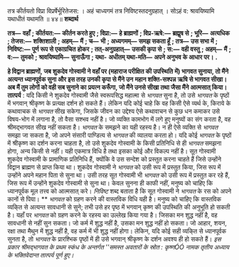  

तत्र कीर्तयतो विप्रा विप्रर्षेर्भूरितेजस: । अहं चाध्यगमं तत्र निविष्टस्तदनुग्रहात् । सोऽहं व: श्रावयिष्यामि यथाधीतं यथामति ॥ ४४॥ **शब्दार्थ** 

**तत्र—** **वहाँ** **; कीर्तयत:—** **कीर्तन करते हुए** **; विप्रा:—** **हे ब्राह्मणों** **; विप्र-ऋषे:—** **ब्रह्मॢष से** **; भूरि—** **अत्यधिक** **; तेजस:—** **शक्तिशाली** **; अहम्—** **मैं** **; च—** **भी** **; अध्यगमम्—** **समझ सकता हूँ** **; तत्र—** **उस सभा में** **; निविष्ट:—** **पूर्ण रूप से एकाग्रचित** **होकर** **; तत्-अनुग्रहात्—** **उसकी कृपा से** **; स:—** **वही वस्तु** **; अहम्—** **मैं** **; व:—** **तुमको** **; श्रावयिष्यामि—** **सुनाऊँगा** **; यथा-** **अधीतम् यथा-मति—** **अपने अनुभव के आधार पर।** **.** 

**हे विद्वान ब्राह्मणों, जब शुकदेव गोस्वामी ने वहाँ पर (महाराज परीक्षित की उपस्थिति** **में) भागवत सुनाया, तो मैंने अत्यन्त ध्यानपूर्वक सुना और इस तरह उनकी कृपा से मैंने उन** **महान शक्ति-सश्पन्न ऋषि से भागवत सीखा। अब मैं तुम लोगों को वही सब सुनाने का** **प्रयत्न करूँगा, जो मैंने उनसे सीखा तथा जैसा मैंने आत्मसात् किया।** **तात्पर्य** : यदि किसी ने शुकदेव गोस्वामी जैसे स्वरूपसिद्ध महात्मा से *भागवत* सुना है, तो उसे *भागवत* के पृष्ठों में भगवान् श्रीकृष्ण के प्रत्यक्ष दर्शन हो सकते हैं। लेकिन यदि कोई चाहे कि वह किसी ऐसे व्यर्थ के, किराये के कथावाचक से *भागवत* सीख सकेगा, जिसके जीवन का उद्देश्य ऐसे कथावाचन से कुछ धन कमाकर उसे विषय-भोग में लगाना है, तो वैसा सश्भव नहीं है। जो व्यक्ति कामभोग में लगे हुए मनुष्यों का संग करता है, वह श्रीमद्भागवत सीख नहीं सकता है। *भागवत* के समझने का यही रहस्य है। न ही ऐसे व्यक्ति से *भागवत* समझा जा सकता है, जो अपने संसारी पाण्डित्य से *भागवत* की व्यालया करता हो। यदि कोई *भागवत* के पृष्ठों में श्रीकृष्ण का दर्शन करना चाहता है, तो उसे शुकदेव गोस्वामी के किसी प्रतिनिधि से ही *भागवत* समझना होगा, अन्य किसी से नहीं। यही एकमात्र विधि है तथा इसका कोई और विकल्प नहीं है। सूत गोस्वामी शुकदेव गोस्वामी के प्रामाणिक प्रतिनिधि हैं, क्योंकि वे उस सन्देश को प्रस्तुत करना चाहते हैं जिसे उन्होंने विद्वान ब्राह्मण से प्राप्त किया था। शुकदेव गोस्वामी ने *भागवत* को उसी रूप में प्रस्तुत किया, जिस रूप में उन्होंने अपने महान पिता से सुना था। उसी तरह सूत गोस्वामी भी *भागवत* को उसी रूप में प्रस्तुत कर रहे हैं, जिस रूप में उन्होंने शुकदेव गोस्वामी से सुना था। केवल सुनना ही काफी नहीं, मनुष्य को चाहिए कि ध्यानपूर्वक मूल तत्त्व को आत्मसात् करे। *निविष्ट* शब्द बताता है कि सूत गोस्वामी ने *भागवत* के रस को अपने कानों से पिया। ** *भागवत* को ग्रहण करने की वास्तविक विधि यही है। मनुष्य को चाहिए कि वास्तविक व्यकि्त से अत्यन्त सावधानी से सुने; तभी उसे हर पृष्ठ में भगवान् कृष्ण की उपस्थिति की अनुभूति हो सकती है। यहाँ पर *भागवत* को ग्रहण करने के रहस्य का उल्लेख किया गया है। जिसका मन शुद्ध नहीं है, वह सावधानी से नहीं सुन सकता। जो कर्म में शुद्ध नहीं है, उसका मन शुद्ध नहीं हो सकता। जो आहार, शयन, रक्षा तथा मैथुन में शुद्ध नहीं है, वह कर्म में भी शुद्ध नहीं होगा। लेकिन, यदि कोई सही व्यकि्त से ध्यानपूर्वक सुनता है, तो *भागवत* के प्रारश्भिक पृष्ठों में ही उसे भगवान् श्रीकृष्ण के दर्शन अवश्य ही हो सकते हैं। *इस प्रकार*  *श्रीमद्भागवत*  *के प्रथम स्कंध के अन्तर्गत ''समस्त अवतारों के स्रोत : कृष्णÓÓ* *नामक तृतीय अध्याय के भक्तिवेदान्त तात्पर्य पूर्ण हुए।* 